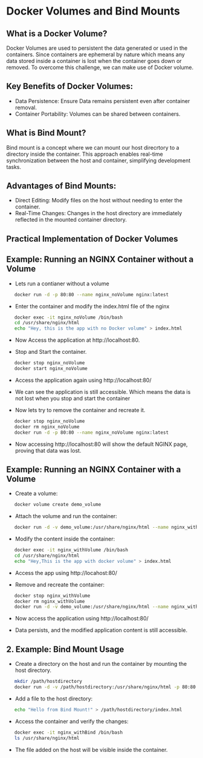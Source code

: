 # Docker Volumes and Bind Mounts

## What is a Docker Volume?

Docker Volumes are used to persistent the data generated or used in the containers. Since containers are ephemeral by nature which means any data stored inside a container is lost when the container goes down or removed. To overcome this challenge, we can make use of Docker volume.

## Key Benefits of Docker Volumes:

- Data Persistence: Ensure Data remains persistent even after container removal.
- Container Portability: Volumes can be shared between containers.

## What is Bind Mount?

Bind mount is a concept where we can mount our host direcrtory to a directory inside the container. This approach enables real-time synchronization between the host and container, simplifying development tasks.

## Advantages of Bind Mounts:

- Direct Editing: Modify files on the host without needing to enter the container.
- Real-Time Changes: Changes in the host directory are immediately reflected in the mounted container directory.

## Practical Implementation of Docker Volumes

## Example: Running an NGINX Container without a Volume

- Lets run a contianer without a volume

```bash
   docker run -d -p 80:80 --name nginx_noVolume nginx:latest
  ```

- Enter the container and modify the index.html file of the nginx

```bash
   docker exec -it nginx_noVolume /bin/bash
   cd /usr/share/nginx/html
   echo "Hey, this is the app with no Docker volume" > index.html
  ```

- Now Access the application at http://localhost:80.

- Stop and Start the container.

```bash
   docker stop nginx_noVolume
   docker start nginx_noVolume
  ```

- Access the application again using http://localhost:80/

- We can see the application is still accessible. Which means the data is not lost when you stop and start the container

- Now lets try to remove the container and recreate it.

```bash
   docker stop nginx_noVolume
   docker rm nginx_noVolume
   docker run -d -p 80:80 --name nginx_noVolume nginx:latest
  ```

- Now accessing http://localhost:80 will show the default NGINX page, proving that data was lost.

## Example: Running an NGINX Container with a Volume

- Create a volume:

```bash
   docker volume create demo_volume
  ```

- Attach the volume and run the container:

```bash
   docker run -d -v demo_volume:/usr/share/nginx/html --name nginx_withVolume nginx:latest
  ```

- Modify the content inside the container:

```bash
   docker exec -it nginx_withVolume /bin/bash
   cd /usr/share/nginx/html
   echo "Hey,This is the app with docker volume" > index.html
  ```
- Access the app using http://locahost:80/

- Remove and recreate the container:

```bash
   docker stop nginx_withVolume
   docker rm nginx_withVolume
   docker run -d -v demo_volume:/usr/share/nginx/html --name nginx_withVolume nginx:latest
  ```

- Now access the application using http://localhost:80/

- Data persists, and the modified application content is still accessible.

## 2. Example: Bind Mount Usage

- Create a directory on the host and run the container by mounting the host directory.

```bash
   mkdir /path/hostdirectory
   docker run -d -v /path/hostdirectory:/usr/share/nginx/html -p 80:80 --name nginx_withBind nginx:latest
  ```
- Add a file to the host directory:

```bash
   echo "Hello from Bind Mount!" > /path/hostdirectory/index.html
  ```

- Access the container and verify the changes:

```bash
   docker exec -it nginx_withBind /bin/bash
   ls /usr/share/nginx/html
  ```
- The file added on the host will be visible inside the container.

